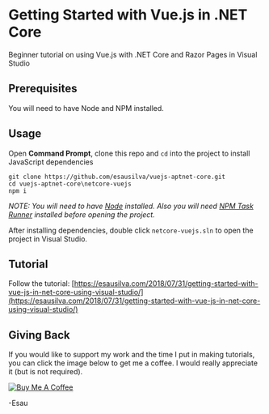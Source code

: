# Getting Started with Vue.js in .NET Core

Beginner tutorial on using Vue.js with .NET Core and Razor Pages in Visual Studio

## Prerequisites

You will need to have Node and NPM installed.

## Usage

Open **Command Prompt**, clone this repo and `cd` into the project to install JavaScript dependencies

```
git clone https://github.com/esausilva/vuejs-aptnet-core.git
cd vuejs-aptnet-core\netcore-vuejs
npm i
```

_NOTE: You will need to have [Node](https://nodejs.org/en/) installed. Also you will need [NPM Task Runner](https://marketplace.visualstudio.com/items?itemName=MadsKristensen.NPMTaskRunner) installed before opening the project._

After installing dependencies, double click `netcore-vuejs.sln` to open the project in Visual Studio.

## Tutorial

Follow the tutorial: [https://esausilva.com/2018/07/31/getting-started-with-vue-js-in-net-core-using-visual-studio/](https://esausilva.com/2018/07/31/getting-started-with-vue-js-in-net-core-using-visual-studio/)

## Giving Back

If you would like to support my work and the time I put in making tutorials, you can click the image below to get me a coffee. I would really appreciate it (but is not required).

[![Buy Me A Coffee](https://www.buymeacoffee.com/assets/img/custom_images/black_img.png)](https://www.buymeacoffee.com/esausilva)

-Esau
